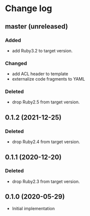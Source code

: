 # Change log

## master (unreleased)
### Added
- add Ruby3.2 to target version.
### Changed
- add ACL header to template
- externalize code fragments to YAML
### Deleted
- drop Ruby2.5 from target version.

## 0.1.2 (2021-12-25)
### Deleted
- drop Ruby2.4 from target version.

## 0.1.1 (2020-12-20)
### Deleted
- drop Ruby2.3 from target version.

## 0.1.0 (2020-05-29)
- Initial implementation
